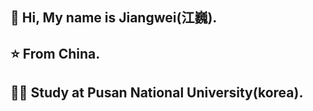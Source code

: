 ## 👋 Hi, My name is Jiangwei(江巍).
## ⭐ From China.
## 👨‍🎓 Study at Pusan National University(korea).
